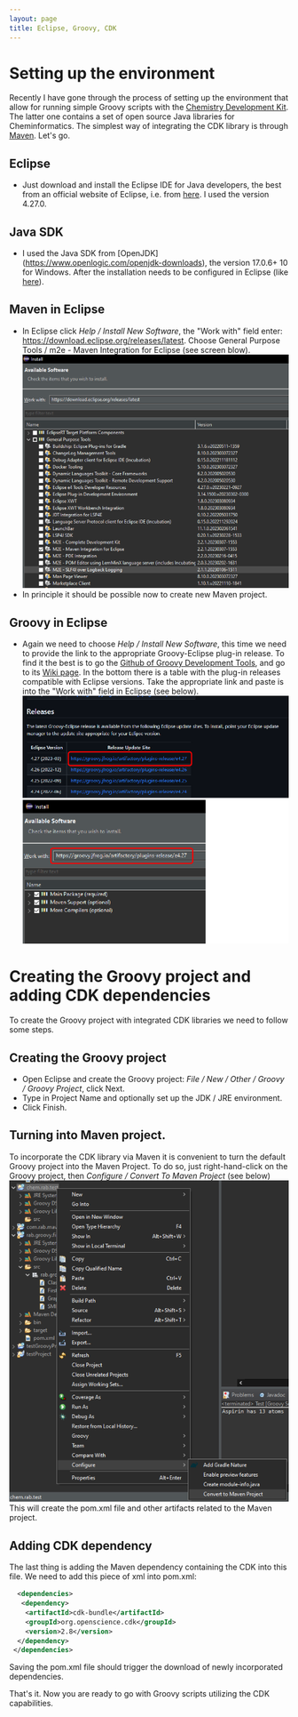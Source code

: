 ```yaml
---
layout: page
title: Eclipse, Groovy, CDK
---
```


# Setting up the environment
Recently I have gone through the process of setting up the environment that allow for running simple Groovy scripts with the [Chemistry Development Kit](https://cdk.github.io/). The latter one contains a set of open source Java libraries for Cheminformatics. The simplest way of integrating the CDK library is through [Maven](https://maven.apache.org/). Let's go. 
## Eclipse
* Just download and install the Eclipse IDE for Java developers, the best from an official website of Eclipse, i.e. from [here](https://www.eclipse.org/downloads/packages/). I used the version 4.27.0.

## Java SDK
* I used the Java SDK from [OpenJDK] (https://www.openlogic.com/openjdk-downloads), the version 17.0.6+ 10 for Windows. After the installation needs to be configured in Eclipse (like [here](https://stackoverflow.com/questions/13635563/setting-jdk-in-eclipse)). 

## Maven in Eclipse
* In Eclipse click *Help / Install New Software*, the "Work with" field enter: https://download.eclipse.org/releases/latest. Choose General Purpose Tools / m2e - Maven Integration for Eclipse (see screen blow).
![Maven in Eclipse](images/Eclipse-CDK-Maven_in_Eclipse.PNG)
* In principle it should be possible now to create new Maven project.

## Groovy in Eclipse
* Again we need to choose *Help / Install New Software*, this time we need to provide the link to the appropriate Groovy-Eclipse plug-in release. To find it the best is to go the [Github of Groovy Development Tools](https://github.com/groovy/groovy-eclipse), and go to its [Wiki page](https://github.com/groovy/groovy-eclipse/wiki). In the bottom there is a table with the plug-in releases compatible with Eclipse versions. Take the appropriate link and paste is into the "Work with" field in Eclipse (see below).
![Installing Eclipse Groovy Development Tools](images\CDK-Eclipse-Groovy.png)

# Creating the Groovy project and adding CDK dependencies
To create the Groovy project with integrated CDK libraries we need to follow some steps.
## Creating the Groovy project
* Open Eclipse and create the Groovy project: *File / New / Other / Groovy / Groovy Project*, click Next. 
* Type in Project Name and optionally set up the JDK / JRE environment.
* Click Finish.

## Turning into Maven project.
To incorporate the CDK library via Maven it is convenient to turn the default Groovy project into the Maven Project. To do so, just right-hand-click on the Groovy project, then *Configure / Convert To Maven Project* (see below)
![Converting the Groovy project into Maven project](images\CDK-Convert-To-Maven.PNG)
This will create the pom.xml file and other artifacts related to the Maven project. 
## Adding CDK dependency
The last thing is adding the Maven dependency containing the CDK into this file. We need to add this piece of xml into pom.xml:
```xml
  <dependencies>
   <dependency>
    <artifactId>cdk-bundle</artifactId>
    <groupId>org.openscience.cdk</groupId>
    <version>2.8</version>
  </dependency>
 </dependencies>
```
Saving the pom.xml file should trigger the download of newly incorporated dependencies. 

That's it. Now you are ready to go with Groovy scripts utilizing the CDK capabilities.